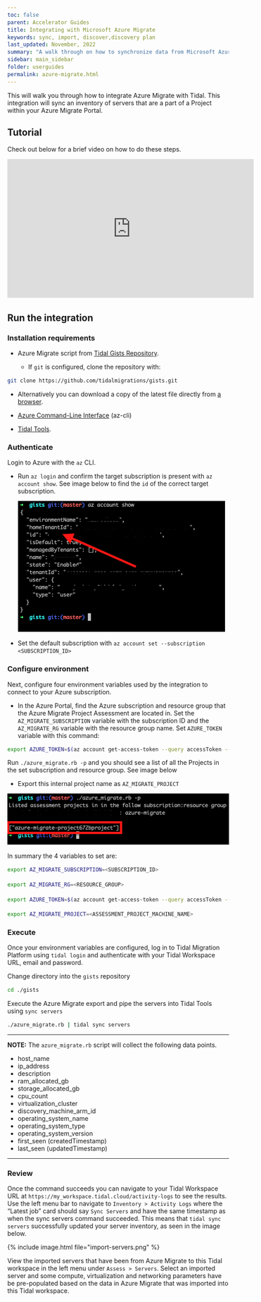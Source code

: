 ```yaml
---
toc: false
parent: Accelerator Guides
title: Integrating with Microsoft Azure Migrate
keywords: sync, import, discover,discovery plan
last_updated: November, 2022
summary: "A walk through on how to synchronize data from Microsoft Azure Migrate with Tidal Platform."
sidebar: main_sidebar
folder: userguides
permalink: azure-migrate.html
---
```


This will walk you through how to integrate Azure Migrate with Tidal. This integration will sync an inventory of servers that are a part of a Project within your Azure Migrate Portal.

## Tutorial

Check out below for a brief video on how to do these steps.

<div>

  <iframe width="560" height="315" src="https://www.youtube.com/embed/_ERzDACKWgw" title="YouTube video player" frameborder="0" allow="accelerometer; autoplay; clipboard-write; encrypted-media; gyroscope; picture-in-picture" allowfullscreen></iframe>

</div>

## Run the integration

### Installation requirements

- Azure Migrate script from [Tidal Gists Repository](https://github.com/tidalmigrations/gists).

  - If `git` is configured, clone the repository with:

```bash
git clone https://github.com/tidalmigrations/gists.git
```

  - Alternatively you can download a copy of the latest file directly from [a browser](https://github.com/tidalmigrations/gists/archive/refs/heads/master.zip).

- [Azure Command-Line Interface](https://docs.microsoft.com/en-us/cli/azure/) (az-cli)
- [Tidal Tools](https://get.tidal.sh/).

### Authenticate

Login to Azure with the `az` CLI.

- Run `az login` and confirm the target subscription is present with `az account show`. See image below to find the `id` of the correct target subscription.

  ![Azure Migrate Project name](../../images/azure-migrate-2.0.png)

- Set the default subscription with `az account set --subscription <SUBSCRIPTION_ID>`

### Configure environment

Next, configure four environment variables used by the integration to connect to your Azure subscription.

- In the Azure Portal, find the Azure subscription and resource group that the Azure Migrate Project Assessment are located in. Set the `AZ_MIGRATE_SUBSCRIPTION` variable with the subscription ID and the `AZ_MIGRATE_RG` variable with the resource group name.
  Set `AZURE_TOKEN` variable with this command:

```bash
export AZURE_TOKEN=$(az account get-access-token --query accessToken --output tsv)
```

Run `./azure_migrate.rb -p` and you should see a list of all the Projects in the set subscription and resource group. See image below

- Export this internal project name as `AZ_MIGRATE_PROJECT`

![Azure Migrate Project name](../../images/azure-migrate-3.0.png)

In summary the 4 variables to set are:

```bash
export AZ_MIGRATE_SUBSCRIPTION=<SUBSCRIPTION_ID>

export AZ_MIGRATE_RG=<RESOURCE_GROUP>

export AZURE_TOKEN=$(az account get-access-token --query accessToken --output tsv)

export AZ_MIGRATE_PROJECT=<ASSESSMENT_PROJECT_MACHINE_NAME>
```

### Execute

Once your environment variables are configured, log in to Tidal Migration Platform using `tidal login` and authenticate with your Tidal Workspace URL, email and password.

Change directory into the `gists` repository

```bash
cd ./gists
```

Execute the Azure Migrate export and pipe the servers into Tidal Tools using `sync servers`

```bash
./azure_migrate.rb | tidal sync servers
```

---
**NOTE:**
The `azure_migrate.rb` script will collect the following data points.
- host_name
- ip_address
- description
- ram_allocated_gb
- storage_allocated_gb
- cpu_count
- virtualization_cluster
- discovery_machine_arm_id
- operating_system_name
- operating_system_type
- operating_system_version
- first_seen (createdTimestamp)
- last_seen (updatedTimestamp)

---

### Review

Once the command succeeds you can navigate to your Tidal Workspace URL at `https://my_workspace.tidal.cloud/activity-logs` to see the results. Use the left menu bar to navigate to `Inventory > Activity Logs` where the “Latest job” card should say `Sync Servers` and have the same timestamp as when the sync servers command succeeded.
This means that `tidal sync servers` successfully updated your server inventory, as seen in the image below.

{% include image.html file="import-servers.png" %}

View the imported servers that have been from Azure Migrate to this Tidal workspace in the left menu under `Assess > Servers`. Select an imported server and some compute, virtualization and networking parameters have be pre-populated based on the data in Azure Migrate that was imported into this Tidal workspace.
